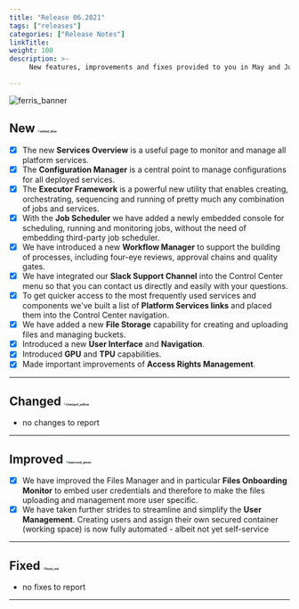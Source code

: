 ```yaml
---
title: "Release 06.2021"
tags: ["releases"] 
categories: ["Release Notes"]
linkTitle:
weight: 100
description: >-
     New features, improvements and fixes provided to you in May and June.

---
```


![ferris_banner](/images/ferris_banner.png)



## New <img src="/images/added_blue.png" alt="added_blue" style="zoom:25%;" />

- [x] The new **Services Overview** is a useful page to monitor and manage all platform services. 
- [x] The **Configuration Manager** is a central point to manage configurations for all deployed services.
- [x] The **Executor Framework** is a powerful new utility that enables creating, orchestrating, sequencing and running of pretty much any combination of jobs and services.
- [x] With the **Job Scheduler** we have added a newly embedded console for scheduling, running and monitoring jobs, without the need of embedding third-party job scheduler.
- [x] We have introduced a new **Workflow Manager** to support the building of processes, including four-eye reviews, approval chains and quality gates.
- [x] We have integrated our **Slack Support Channel** into the Control Center menu so that you can contact us directly and easily with your questions.
- [x] To get quicker access to the most frequently used services and components we've  built a list of **Platform Services links** and placed them into the Control Center navigation.
- [x] We have added a new **File Storage** capability for creating and uploading files and managing buckets.
- [x] Introduced a new **User Interface** and **Navigation**. 
- [x] Introduced **GPU** and **TPU** capabilities. 
- [x] Made important improvements of **Access Rights Management**.

---

## Changed <img src="/images/changed_yellow.png" alt="changed_yellow" style="zoom:25%;" />

- no changes to report

---

## Improved <img src="/images/improved_green.png" alt="improved_green" style="zoom:25%;" />

- [x] We have improved the Files Manager and in particular **Files Onboarding Monitor** to embed user credentials and therefore to make the files uploading and management more user specific.
- [x] We have taken further strides to streamline and simplify the **User Management**. Creating users and assign their own secured container (working space) is now fully automated - albeit not yet self-service 

---

## Fixed <img src="/images/fixed_red.png" alt="fixed_red" style="zoom:25%;" />

- no fixes to report

---



